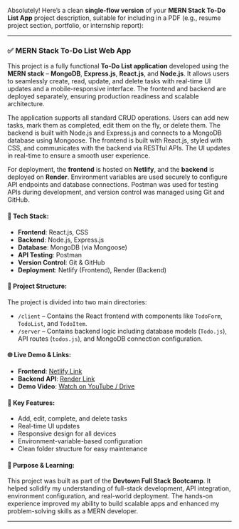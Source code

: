 Absolutely! Here’s a clean **single-flow version** of your **MERN Stack To-Do List App** project description, suitable for including in a PDF (e.g., resume project section, portfolio, or internship report):

---

### ✅ MERN Stack To-Do List Web App

This project is a fully functional **To-Do List application** developed using the **MERN stack** – **MongoDB**, **Express.js**, **React.js**, and **Node.js**. It allows users to seamlessly create, read, update, and delete tasks with real-time UI updates and a mobile-responsive interface. The frontend and backend are deployed separately, ensuring production readiness and scalable architecture.

The application supports all standard CRUD operations. Users can add new tasks, mark them as completed, edit them on the fly, or delete them. The backend is built with Node.js and Express.js and connects to a MongoDB database using Mongoose. The frontend is built with React.js, styled with CSS, and communicates with the backend via RESTful APIs. The UI updates in real-time to ensure a smooth user experience.

For deployment, the **frontend** is hosted on **Netlify**, and the **backend** is deployed on **Render**. Environment variables are used securely to configure API endpoints and database connections. Postman was used for testing APIs during development, and version control was managed using Git and GitHub.

#### 🔧 Tech Stack:

* **Frontend**: React.js, CSS
* **Backend**: Node.js, Express.js
* **Database**: MongoDB (via Mongoose)
* **API Testing**: Postman
* **Version Control**: Git & GitHub
* **Deployment**: Netlify (Frontend), Render (Backend)

#### 📁 Project Structure:

The project is divided into two main directories:

* `/client` – Contains the React frontend with components like `TodoForm`, `TodoList`, and `TodoItem`.
* `/server` – Contains backend logic including database models (`Todo.js`), API routes (`todos.js`), and MongoDB connection configuration.

#### 🌐 Live Demo & Links:

* **Frontend**: [Netlify Link](https://mern-stack-projectaaryan-verma.netlify.app/)
* **Backend API**: [Render Link](https://todo-backend-upxe.onrender.com)
* **Demo Video**: [Watch on YouTube / Drive](https://link-to-demo)

#### 📌 Key Features:

* Add, edit, complete, and delete tasks
* Real-time UI updates
* Responsive design for all devices
* Environment-variable-based configuration
* Clean folder structure for easy maintenance

#### 🙌 Purpose & Learning:

This project was built as part of the **Devtown Full Stack Bootcamp**. It helped solidify my understanding of full-stack development, API integration, environment configuration, and real-world deployment. The hands-on experience improved my ability to build scalable apps and enhanced my problem-solving skills as a MERN developer.

---